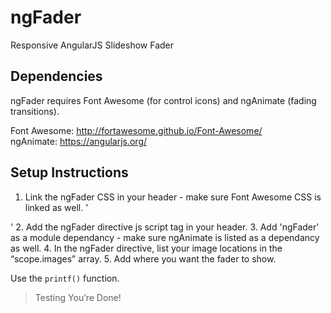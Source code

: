 # ngFader
Responsive AngularJS Slideshow Fader

## Dependencies
ngFader requires Font Awesome (for control icons) and ngAnimate (fading transitions).

Font Awesome:
http://fortawesome.github.io/Font-Awesome/ <br>
ngAnimate:
https://angularjs.org/

## Setup Instructions

1. Link the ngFader CSS in your header - make sure Font Awesome CSS is linked as well.
'
	<link href="css/ngFader.css" type="text/css" rel="stylesheet">
  <link href="css/font-awesome.min.css" type="text/css" rel="stylesheet">

'
2. Add the ngFader directive js script tag in your header.
3. Add 'ngFader' as a module dependancy - make sure ngAnimate is listed as a dependancy as well.
4. In the ngFader directive, list your image locations in the “scope.images” array.
5. Add <ng-fader class="ng-fader"></ng-fader> where you want the fader to show.

Use the `printf()` function.

> Testing
>You’re Done!



